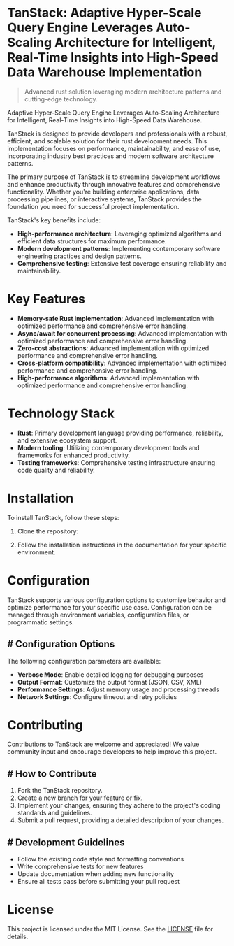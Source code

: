 <!-- fallback_TanStack_20251003200114_76492 -->

# TanStack: Adaptive Hyper-Scale Query Engine Leverages Auto-Scaling Architecture for Intelligent, Real-Time Insights into High-Speed Data Warehouse Implementation
> Advanced rust solution leveraging modern architecture patterns and cutting-edge technology.

Adaptive Hyper-Scale Query Engine Leverages Auto-Scaling Architecture for Intelligent, Real-Time Insights into High-Speed Data Warehouse.

TanStack is designed to provide developers and professionals with a robust, efficient, and scalable solution for their rust development needs. This implementation focuses on performance, maintainability, and ease of use, incorporating industry best practices and modern software architecture patterns.

The primary purpose of TanStack is to streamline development workflows and enhance productivity through innovative features and comprehensive functionality. Whether you're building enterprise applications, data processing pipelines, or interactive systems, TanStack provides the foundation you need for successful project implementation.

TanStack's key benefits include:

* **High-performance architecture**: Leveraging optimized algorithms and efficient data structures for maximum performance.
* **Modern development patterns**: Implementing contemporary software engineering practices and design patterns.
* **Comprehensive testing**: Extensive test coverage ensuring reliability and maintainability.

# Key Features

* **Memory-safe Rust implementation**: Advanced implementation with optimized performance and comprehensive error handling.
* **Async/await for concurrent processing**: Advanced implementation with optimized performance and comprehensive error handling.
* **Zero-cost abstractions**: Advanced implementation with optimized performance and comprehensive error handling.
* **Cross-platform compatibility**: Advanced implementation with optimized performance and comprehensive error handling.
* **High-performance algorithms**: Advanced implementation with optimized performance and comprehensive error handling.

# Technology Stack

* **Rust**: Primary development language providing performance, reliability, and extensive ecosystem support.
* **Modern tooling**: Utilizing contemporary development tools and frameworks for enhanced productivity.
* **Testing frameworks**: Comprehensive testing infrastructure ensuring code quality and reliability.

# Installation

To install TanStack, follow these steps:

1. Clone the repository:


2. Follow the installation instructions in the documentation for your specific environment.

# Configuration

TanStack supports various configuration options to customize behavior and optimize performance for your specific use case. Configuration can be managed through environment variables, configuration files, or programmatic settings.

## # Configuration Options

The following configuration parameters are available:

* **Verbose Mode**: Enable detailed logging for debugging purposes
* **Output Format**: Customize the output format (JSON, CSV, XML)
* **Performance Settings**: Adjust memory usage and processing threads
* **Network Settings**: Configure timeout and retry policies

# Contributing

Contributions to TanStack are welcome and appreciated! We value community input and encourage developers to help improve this project.

## # How to Contribute

1. Fork the TanStack repository.
2. Create a new branch for your feature or fix.
3. Implement your changes, ensuring they adhere to the project's coding standards and guidelines.
4. Submit a pull request, providing a detailed description of your changes.

## # Development Guidelines

* Follow the existing code style and formatting conventions
* Write comprehensive tests for new features
* Update documentation when adding new functionality
* Ensure all tests pass before submitting your pull request

# License

This project is licensed under the MIT License. See the [LICENSE](https://github.com/Nurulika/TanStack/blob/main/LICENSE) file for details.
